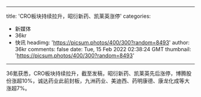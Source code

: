 
---
title: 'CRO板块持续拉升，昭衍新药、凯莱英涨停'
categories: 
 - 新媒体
 - 36kr
 - 快讯
headimg: 'https://picsum.photos/400/300?random=8493'
author: 36kr
comments: false
date: Tue, 15 Feb 2022 02:38:24 GMT
thumbnail: 'https://picsum.photos/400/300?random=8493'
---

<div>   
36氪获悉，CRO板块持续拉升，截至发稿，昭衍新药、凯莱英先后涨停，博腾股份涨超10%，诚达药业此前封板，九洲药业、美迪西、药明康德、康龙化成等大涨超7%。  
</div>
            